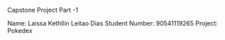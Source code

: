 Capstone Project Part -1

Name: Laissa Kethllin Leitao Dias
Student Number: 90541119265
Project: Pokedex
